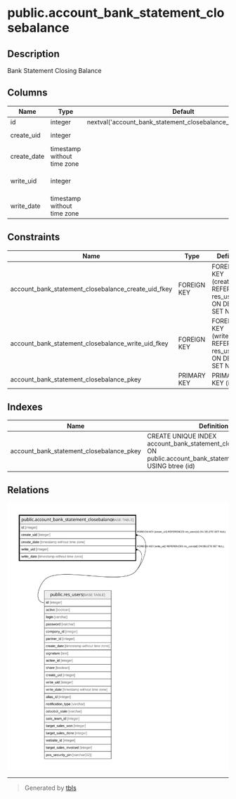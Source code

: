 # public.account_bank_statement_closebalance

## Description

Bank Statement Closing Balance

## Columns

| Name | Type | Default | Nullable | Children | Parents | Comment |
| ---- | ---- | ------- | -------- | -------- | ------- | ------- |
| id | integer | nextval('account_bank_statement_closebalance_id_seq'::regclass) | false |  |  |  |
| create_uid | integer |  | true |  | [public.res_users](public.res_users.md) | Created by |
| create_date | timestamp without time zone |  | true |  |  | Created on |
| write_uid | integer |  | true |  | [public.res_users](public.res_users.md) | Last Updated by |
| write_date | timestamp without time zone |  | true |  |  | Last Updated on |

## Constraints

| Name | Type | Definition |
| ---- | ---- | ---------- |
| account_bank_statement_closebalance_create_uid_fkey | FOREIGN KEY | FOREIGN KEY (create_uid) REFERENCES res_users(id) ON DELETE SET NULL |
| account_bank_statement_closebalance_write_uid_fkey | FOREIGN KEY | FOREIGN KEY (write_uid) REFERENCES res_users(id) ON DELETE SET NULL |
| account_bank_statement_closebalance_pkey | PRIMARY KEY | PRIMARY KEY (id) |

## Indexes

| Name | Definition |
| ---- | ---------- |
| account_bank_statement_closebalance_pkey | CREATE UNIQUE INDEX account_bank_statement_closebalance_pkey ON public.account_bank_statement_closebalance USING btree (id) |

## Relations

![er](public.account_bank_statement_closebalance.svg)

---

> Generated by [tbls](https://github.com/k1LoW/tbls)
